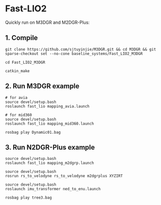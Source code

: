 # Fast-LIO2
Quickly run on M3DGR and M2DGR-Plus:

## 1. Compile
```
git clone https://github.com/sjtuyinjie/M3DGR.git && cd M3DGR && git sparse-checkout set --no-cone baseline_systems/Fast_LIO2_M3DGR

cd Fast_LIO2_M3DGR

catkin_make
```

## 2. Run M3DGR example
```
# for avia
source devel/setup.bash
roslaunch fast_lio mapping_avia.launch

# for mid360
source devel/setup.bash   
roslaunch fast_lio mapping_mid360.launch

rosbag play Dynamic01.bag
```

## 3. Run N2DGR-Plus example
```
source devel/setup.bash
roslaunch fast_lio mapping_m2dgrp.launch

source devel/setup.bash
rosrun rs_to_velodyne rs_to_velodyne m2dgrplus XYZIRT

source devel/setup.bash
roslaunch imu_transformer ned_to_enu.launch

rosbag play tree3.bag
```
